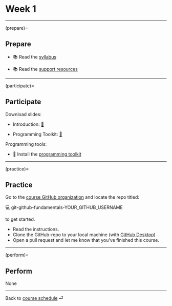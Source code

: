 # Week 1


---

(prepare)=
## Prepare

- 📚 Read the [syllabus](../docs/course-syllabus.md)

- 📚 Read the [support resources](../docs/course-support.md)

---

(participate)=
## Participate

Download slides:

- Introduction: [📘](https://docs.google.com/presentation/d/14mDixoFHReJhc7D3G0ooC_CZJ8R14AcjJLXqFfUmKgo/export/pdf)	
	
- Programming Toolkit:	[📘](https://docs.google.com/presentation/d/1AHDCyelaOumvZ9-MRLEaSGCulXvvo-hcoFRrTESQW-c/export/pdf)


Programming tools:

- 💾 Install the [programming toolkit](../docs/programming-toolkit.md)


---

(practice)=
## Practice

Go to the [course GitHub organization](https://github.com/orgs/om2-ws22/repositories) and locate the repo titled:

💻 git-github-fundamentals-YOUR_GITHUB_USERNAME 

to get started.

- Read the instructions.
- Clone the GitHub-repo to your local machine (with [GitHub Desktop](https://desktop.github.com/))
- Open a pull request and let me know that you’ve finished this course.

---

(perform)=
## Perform

None

---

Back to [course schedule](../docs/course-schedule.md) ⏎